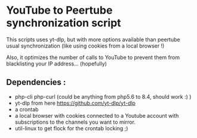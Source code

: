 

# YouTube to Peertube synchronization script

This scripts uses yt-dlp, but with more options available than peertube usual synchronization
(like using cookies from a local browser !)

Also, it optimizes the number of calls to YouTube to prevent them from blacklisting your IP address... (hopefully)

## Dependencies :

* php-cli php-curl (could be anything from php5.6 to 8.4, should work :) )
* yt-dlp from here https://github.com/yt-dlp/yt-dlp
* a crontab
* a local browser with cookies connected to a Youtube account with subscriptions to the channels you want to mirror.
* util-linux to get flock for the crontab locking ;)



